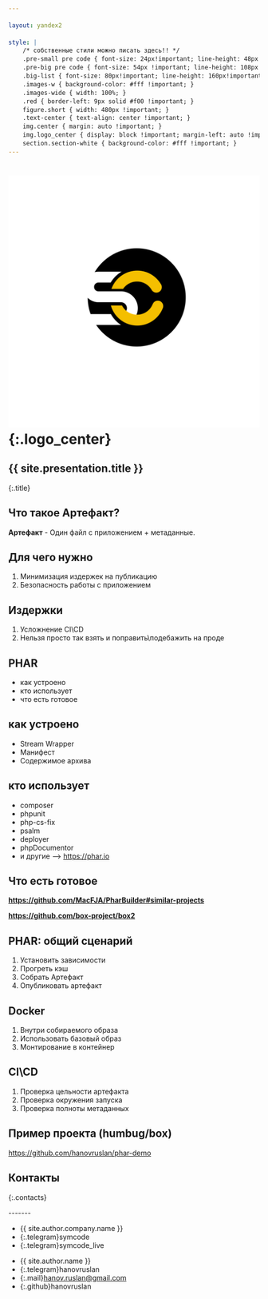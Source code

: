 ```yaml
---

layout: yandex2

style: |
    /* собственные стили можно писать здесь!! */
    .pre-small pre code { font-size: 24px!important; line-height: 48px!important; }
    .pre-big pre code { font-size: 54px !important; line-height: 108px !important; } #  9 lines x 52 symbols
    .big-list { font-size: 80px!important; line-height: 160px!important; }
    .images-w { background-color: #fff !important; }
    .images-wide { width: 100%; }
    .red { border-left: 9px solid #f00 !important; }
    figure.short { width: 480px !important; }
    .text-center { text-align: center !important; }
    img.center { margin: auto !important; }
    img.logo_center { display: block !important; margin-left: auto !important; margin-right: auto !important; width: 61% !important; }
    section.section-white { background-color: #fff !important; }
---
```


# ![](pictures/symcode-logo.svg){:.logo_center}

## {{ site.presentation.title }}
{:.title}

## Что такое Артефакт? ##

**Артефакт** - Один файл с приложением + метаданные.

## Для чего нужно ##

1. Минимизация издержек на публикацию
2. Безопасность работы с приложением

## Издержки ##

1. Усложнение CI\CD
2. Нельзя просто так взять и поправить\подебажить на проде

## PHAR

* как устроено
* кто использует
* что есть готовое

## как устроено ##

* Stream Wrapper
* Манифест
* Содержимое архива

## кто использует ##

* composer
* phpunit
* php-cs-fix
* psalm
* deployer
* phpDocumentor
* и другие --> https://phar.io

## Что есть готовое ##

**https://github.com/MacFJA/PharBuilder#similar-projects**

**https://github.com/box-project/box2**

## PHAR: общий сценарий

1. Установить зависимости
1. Прогреть кэш
1. Собрать Артефакт
1. Опубликовать артефакт

## Docker

1. Внутри собираемого образа
1. Использовать базовый образ
1. Монтирование в контейнер

## CI\CD

1. Проверка цельности артефакта
1. Проверка окружения запуска
1. Проверка полноты метаданных

## Пример проекта (humbug/box)

https://github.com/hanovruslan/phar-demo

## Контакты
{:.contacts}

<figure markdown="1">

</figure>
<!-- разделитель контактов -->
-------

<!-- left -->
- {{ site.author.company.name }}
- {:.telegram}symcode
- {:.telegram}symcode_live

<!-- right -->
- {{ site.author.name }}
- {:.telegram}hanovruslan
- {:.mail}hanov.ruslan@gmail.com
- {:.github}hanovruslan
